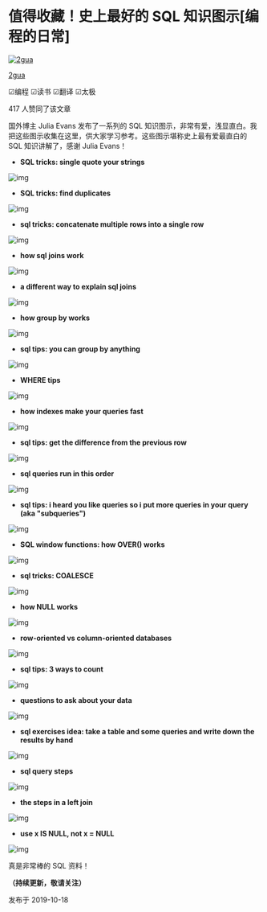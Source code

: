 # 值得收藏！史上最好的 SQL 知识图示[编程的日常]

[![2gua](https://pic4.zhimg.com/1033de61c_xs.jpg)](https://www.zhihu.com/people/2gua)

[2gua](https://www.zhihu.com/people/2gua)

☑编程 ☑读书 ☑翻译 ☑太极

417 人赞同了该文章

国外博主 Julia Evans 发布了一系列的 SQL 知识图示，非常有爱，浅显直白。我把这些图示收集在这里，供大家学习参考。这些图示堪称史上最有爱最直白的 SQL 知识讲解了，感谢 Julia Evans！

- **SQL tricks: single quote your strings**

![img](https://pic2.zhimg.com/80/v2-826b6eff8f8d8e78cba1647e2c53d725_hd.jpg)

- **SQL tricks: find duplicates**

![img](https://pic1.zhimg.com/80/v2-f92a8b6ebfcf59ada4bd9b252d68ee20_hd.jpg)

- **sql tricks: concatenate multiple rows into a single row**

![img](https://pic1.zhimg.com/80/v2-3f34a01d4cb362eb2f4f34a0d7357b24_hd.jpg)

- **how sql joins work**

![img](https://pic3.zhimg.com/80/v2-95b65b14803c680162bec6104dabb216_hd.jpg)

- **a different way to explain sql joins**

![img](https://pic1.zhimg.com/80/v2-d626b405fc0d9cb8f72917c12d434480_hd.jpg)

- **how group by works**

![img](https://pic3.zhimg.com/80/v2-4c98dda0a3ccc28c6da0ce40e069d8ca_hd.jpg)

- **sql tips: you can group by anything**

![img](https://pic4.zhimg.com/80/v2-859d575f384d1b665b00191ab77a8303_hd.jpg)

- **WHERE tips**

![img](https://pic4.zhimg.com/80/v2-6b3764a8dac5510c5d160a0a946235cb_hd.jpg)

- **how indexes make your queries fast**

![img](https://pic4.zhimg.com/80/v2-5a9d14f0fc886a94f6f54f8aec57a993_hd.jpg)

- **sql tips: get the difference from the previous row**

![img](https://pic1.zhimg.com/80/v2-def7fa19e6060ee18ba6d07c74528344_hd.jpg)

- **sql queries run in this order**

![img](https://pic3.zhimg.com/80/v2-9914508846fe05b43cd106410c27f4a2_hd.jpg)

- **sql tips: i heard you like queries so i put more queries in your query (aka "subqueries")**

![img](https://pic1.zhimg.com/80/v2-c66b38e6a48b21f40fd9b0866890ab84_hd.jpg)

- **SQL window functions: how OVER() works**

![img](https://pic4.zhimg.com/80/v2-2e6bd1a3bc139b0e798f4fc410774c67_hd.jpg)

- **sql tricks: COALESCE**

![img](https://pic1.zhimg.com/80/v2-a20b521441b8f0aa677d72b05af8fc64_hd.jpg)

- **how NULL works**

![img](https://pic2.zhimg.com/80/v2-2ed9a5b094128e1ec50cc8ffbad718c9_hd.jpg)

- **row-oriented vs column-oriented databases**

![img](https://pic1.zhimg.com/80/v2-a3fd2bddbe9de7677e4f0716ba710d24_hd.jpg)

- **sql tips: 3 ways to count**

![img](https://pic3.zhimg.com/80/v2-861e866c5fd50ef32ed159a9ebd47bde_hd.jpg)

- **questions to ask about your data**

![img](https://pic4.zhimg.com/80/v2-352e225d582c8859848a09ff1aa442db_hd.jpg)

- **sql exercises idea: take a table and some queries and write down the results by hand**

![img](https://pic3.zhimg.com/80/v2-9538a82914dc173b2f9d80eb8e7b872a_hd.jpg)

- **sql query steps**

![img](https://pic1.zhimg.com/80/v2-277baa9e6d6af33f8c4ca89c651ba394_hd.jpg)

- **the steps in a left join**

![img](https://pic2.zhimg.com/80/v2-11483005a3a15c3fe6a65b9c8be7045d_hd.jpg)

- **use x IS NULL, not x = NULL**

![img](https://pic2.zhimg.com/80/v2-13afc3f1c05bfe126dda7ece668965b9_hd.jpg)



真是非常棒的 SQL 资料！

**（持续更新，敬请关注）**

发布于 2019-10-18